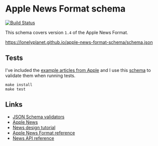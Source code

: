 # Apple News Format schema

[![Build Status](https://travis-ci.org/lonelyplanet/apple-news-format-schema.svg?branch=master)](https://travis-ci.org/lonelyplanet/apple-news-format-schema)

This schema covers version `1.4` of the Apple News Format.

https://lonelyplanet.github.io/apple-news-format-schema/schema.json

## Tests

I've included the [example articles from Apple](https://developer.apple.com/news-publisher/download/Apple-News-Example-Articles.zip) and I use this [schema](docs/schema.json) to validate them when running tests.

```shell
make install
make test
```

## Links

- [JSON Schema validators](http://json-schema.org/implementations.html)
- [Apple News](http://www.apple.com/news/)
- [News design tutorial](https://developer.apple.com/library/content/documentation/General/Conceptual/News_Design_Tutorial/)
- [Apple News Format reference](https://developer.apple.com/library/content/documentation/General/Conceptual/Apple_News_Format_Ref/)
- [News API reference](https://developer.apple.com/library/content/documentation/General/Conceptual/News_API_Ref/)
